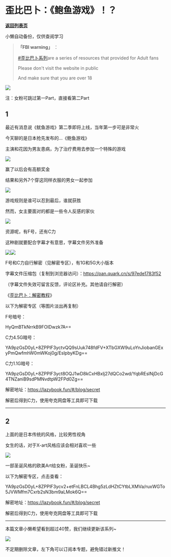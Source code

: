 # 歪比巴卜：《鲍鱼游戏》！？

[**返回列表页**](/gzh/懒人手册)

小懒自动备份，仅供查阅学习

> **「FBI warning」** ：
>
>
> [#歪比巴卜系列](https://mp.weixin.qq.com/mp/appmsgalbum?__biz=MzkwNzYxMzAwNQ==&action=getalbum&album_id=3273374330125303810#wechat_redirect)are
> a series of resources that provided for Adult fans
>
> Please don't visit the website in public
>
> And make sure that you are over 18

![](https://mmbiz.qpic.cn/sz_mmbiz_jpg/BXJXNRRKQNLoJjaey0qwbSU7lC5S7VnmHrhSqCOMiaiboViazcAl10icJVxTguOIqeYd6Y9CYcI6Ccpguicibe1eibZicg/640?wx_fmt=jpeg&wxfrom;=5&wx;_lazy=1&wx;_co=1)

注：女粉可跳过第一Part，直接看第二Part

## 1

最近有消息说《鱿鱼游戏》第二季即将上线，当年第一步可是非常火

今天聊的是日本抢先发布的...《鲍鱼游戏》

主演和花因为男友患病，为了治疗费用去参加一个特殊的游戏

![](https://mmbiz.qpic.cn/sz_mmbiz_png/RDnsI9KkLHXZzraLBuzTGW8c6fwUBXbuAxoTEp0tLHTFCDXAtlNXP6Q8yXkbheqwbibq7FPsxYjqDuGGWuMibyWQ/640?wx_fmt=png&from;=appmsg)

赢了以后会有高额奖金

结果和另外7个穿这同样衣服的男女一起参加

![](https://mmbiz.qpic.cn/sz_mmbiz_png/RDnsI9KkLHXZzraLBuzTGW8c6fwUBXbu7iaq6hSdlia6cIN7IicIiaqxMNvo5a1ibWeHk8g8rPNuloArwc60SowJibTg/640?wx_fmt=png&from;=appmsg)

游戏规则是谁可以忍到最后，谁就获胜

然而，女主要面对的都是一些令人反感的家伙

![](https://mmbiz.qpic.cn/sz_mmbiz_jpg/RDnsI9KkLHXZzraLBuzTGW8c6fwUBXbu7a3um2dyqyoXEvJaCmtSeicbuZ74vPADA6ycTe5UaPFy6cHayDzibjBA/640?wx_fmt=jpeg&from;=appmsg)

资源呢，有F号，还有C力

这种剧就要配合字幕才有意思，字幕文件另外准备

![](https://mmbiz.qpic.cn/sz_mmbiz_png/RDnsI9KkLHXZzraLBuzTGW8c6fwUBXbunY1ftAIh23VNthMLia2lM9Gfg1hkfFcWDIDp5noolgRgicdIsDtHYuPA/640?wx_fmt=png&from;=appmsg)![](https://mmbiz.qpic.cn/sz_mmbiz_png/RDnsI9KkLHXZzraLBuzTGW8c6fwUBXbunKNCia4DgI6jDESJICTibPhYubB7qcW9KHx0xAqMbzlkEuI1bIEJbaGg/640?wx_fmt=png&from;=appmsg)

F号和C力自行解密（见解密专区），有1G和5G大小版本

字幕文件压缩包（复制到浏览器访问）：https://pan.quark.cn/s/97ede1783f52

（字幕文件失效可留言反馈，评论区补充。其他请自行解密）

《[歪比巴卜：解密教程](https://mp.weixin.qq.com/s?__biz=MzkwNjE5NDYzOQ==&mid=2247484573&idx=1&sn=e29604a9c293f2aff0bb8a7efa7851be&chksm=c0ed7f3df79af62b6215814b712c5f2f999759cd10a6702f09232e7b8567a3354b499f672d8f&token=1657895882&lang=zh_CN&scene=21#wechat_redirect)》

以下为解密专区（等图片淡出再复制）

F号暗号：

HyQmBTkNrrkB9FOIDwzk7A==

  

C力4.5G暗号：

YA9pzGsD0yL+8ZPPlF3yctvQQ9sUuk748fdFV+XTbGXW9uLoYnJiobanGExyPmQwfmhW0mWKoj0g/EslpbyKDg==

  

C力1.1G暗号：

YA9pzGsD0yL+8ZPPlF3yct8OQJ1wD8kCxHBxlj27dQCo2wd/YqbREslNjDcG4TNZaniB9sdPMNvdtpW2FPd0Zg==

  

解密地址：https://lazybook.fun/#/blog/secret

解密后得到C力，使用夸克网盘等工具即可下载

* * *

## 2

上面的是日本传统的风格，比较男性视角

女生的话，对于X-art风格应该会相对喜欢一些

![](https://mmbiz.qpic.cn/sz_mmbiz_png/RDnsI9KkLHXZzraLBuzTGW8c6fwUBXbuuicIeKjmaY7TDXr3Gb0Zw1ASPOicKwzMaWo6DaCibSc3jcyDU5eguFpLw/640?wx_fmt=png&from;=appmsg)

一部圣诞风格的欧美Art给女粉，圣诞快乐~

以下为解密专区，点击查看：

YA9pzGsD0yL+8ZPPlF3ycv2+etFnLBCL4Bhg5zLdHZtCYtbLXMVa/ruxWGTo5JVWMfm7Cxrb2sN3bm9aLMok6Q==

  

解密地址：https://lazybook.fun/#/blog/secret

解密后得到C力，使用夸克网盘等工具即可下载

* * *

本篇文章小懒希望看到超过40赞，我们继续更新该系列~

![](https://mmbiz.qpic.cn/mmbiz_gif/ARQwvwowGMNVoiabM9Mohx0KGGVoQxRw1MabfpSeIIBZvibEIUcQfCy38T7rH2kEz4NOGjRE0Qmq71dGfNjAnXww/640?wx_fmt=gif&wxfrom;=5&wx;_lazy=1&tp;=webp)

不定期删除文章，左下角可以订阅本专题，避免错过新推文！

  

